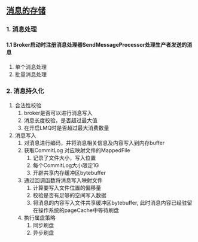 ## [消息的存储](https://www.cnblogs.com/shanml/p/16428961.html)
### 1. 消息处理
#### 1.1 Broker启动时注册消息处理器SendMessageProcessor处理生产者发送的消息
1. 单个消息处理
2. 批量消息处理
### 2. 消息持久化
1. 合法性校验
   1. broker是否可以进行消息写入
   2. 消息长度校验，是否超过最大值
   3. 在开启LMQ时是否超过最大消费数量
2. 消息写入
   1. 对消息进行编码，并将消息相关信息及内容写入到内存buffer
   2. 获取CommitLog 对应映射文件的MappedFile 
      1. 记录了文件大小，写入位置
      2. 每个CommitLog大小限定1G
      3. 开辟共享内存缓冲区bytebuffer
   3. 通过回调函数将消息写入映射文件
      1. 计算要写入文件位置的偏移量
      2. 校验是否有足够的空间写入数据
      3. 将消息的内容写入文件共享缓冲区bytebuffer, 此时消息内容已经驻留在操作系统的pageCache中等待刷盘
   4. 执行属盘策略
      1. 同步刷盘
      2. 异步刷盘